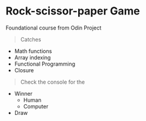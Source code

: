 # Rock-scissor-paper Game

Foundational course from Odin Project

> Catches

- Math functions
- Array indexing
- Functional Programming
- Closure

> Check the console for the

- Winner
  - Human
  - Computer
- Draw
